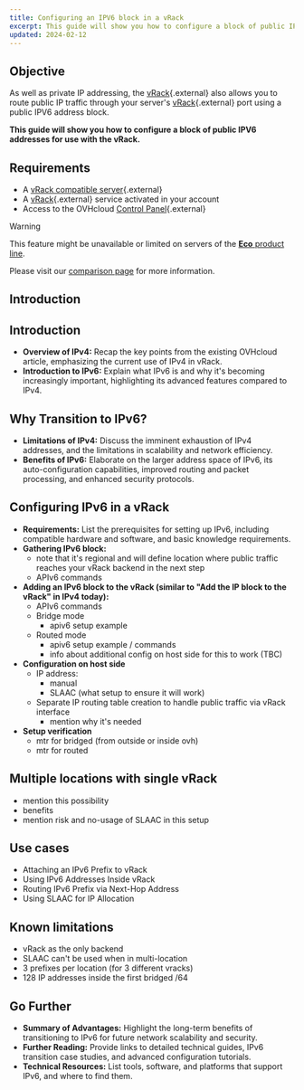 ```yaml
---
title: Configuring an IPV6 block in a vRack
excerpt: This guide will show you how to configure a block of public IPV6 addresses for use with the vRack.
updated: 2024-02-12
---
```


## Objective

As well as private IP addressing, the [vRack](https://www.ovh.com/ca/en/solutions/vrack/){.external} also allows you to route public IP traffic through your server's [vRack](https://www.ovh.com/ca/en/solutions/vrack/){.external} port using a public IPV6 address block.

**This guide will show you how to configure a block of public IPV6 addresses for use with the vRack.**


## Requirements

- A [vRack compatible server](https://www.ovh.com/ca/en/solutions/vrack/){.external}
- A [vRack](https://www.ovh.com/ca/en/solutions/vrack/){.external} service activated in your account
- Access to the OVHcloud [Control Panel](https://ca.ovh.com/auth/?action=gotomanager&from=https://www.ovh.com/world/&ovhSubsidiary=we){.external}

> [!warning]
> This feature might be unavailable or limited on servers of the [**Eco** product line](https://eco.ovhcloud.com/en/about/).
>
> Please visit our [comparison page](https://eco.ovhcloud.com/en/compare/) for more information.

## Introduction


## Introduction   
- **Overview of IPv4:** Recap the key points from the existing OVHcloud article, emphasizing the current use of IPv4 in vRack.
- **Introduction to IPv6:** Explain what IPv6 is and why it's becoming increasingly important, highlighting its advanced features compared to IPv4.

## Why Transition to IPv6?   
- **Limitations of IPv4:** Discuss the imminent exhaustion of IPv4 addresses, and the limitations in scalability and network efficiency.
- **Benefits of IPv6:** Elaborate on the larger address space of IPv6, its auto-configuration capabilities, improved routing and packet processing, and enhanced security protocols.

## Configuring IPv6 in a vRack   
- **Requirements:** List the prerequisites for setting up IPv6, including compatible hardware and software, and basic knowledge requirements.
- **Gathering IPv6 block:**
  - note that it's regional and will define location where public traffic reaches your vRack backend in the next step
  - APIv6 commands
- **Adding an IPv6 block to the vRack (similar to "Add the IP block to the vRack" in IPv4  today):**
  - APIv6 commands
  - Bridge mode
    - apiv6 setup example
  - Routed mode
    - apiv6 setup example / commands
    - info about additional config on host side for this to work (TBC)
- **Configuration on host side**
  - IP address:
    - manual
    - SLAAC (what setup to ensure it will work)
  - Separate IP routing table creation to handle public traffic via vRack interface
    - mention why it's needed
- **Setup verification**
    - mtr for bridged (from outside or inside ovh)
    - mtr for routed
 
## Multiple locations with single vRack
- mention this possibility 
- benefits
- mention risk and no-usage of SLAAC in this setup


## Use cases
- Attaching an IPv6 Prefix to vRack
- Using IPv6 Addresses Inside vRack
- Routing IPv6 Prefix via Next-Hop Address
- Using SLAAC for IP Allocation

## Known limitations
- vRack as the only backend
- SLAAC can't be used when in multi-location
- 3 prefixes per location (for 3 different vracks)
- 128 IP addresses inside the first bridged /64

## Go Further
- **Summary of Advantages:** Highlight the long-term benefits of transitioning to IPv6 for future network scalability and security.
- **Further Reading:** Provide links to detailed technical guides, IPv6 transition case studies, and advanced configuration tutorials.
- **Technical Resources:** List tools, software, and platforms that support IPv6, and where to find them.
